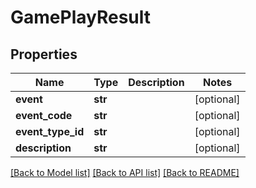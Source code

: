 # GamePlayResult

## Properties
Name | Type | Description | Notes
------------ | ------------- | ------------- | -------------
**event** | **str** |  | [optional] 
**event_code** | **str** |  | [optional] 
**event_type_id** | **str** |  | [optional] 
**description** | **str** |  | [optional] 

[[Back to Model list]](../README.md#documentation-for-models) [[Back to API list]](../README.md#documentation-for-api-endpoints) [[Back to README]](../README.md)

